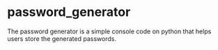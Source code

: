 # password_generator
The password generator is a simple console code on python that helps users store the generated passwords.
